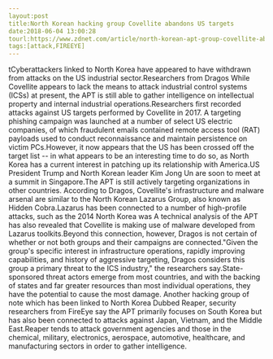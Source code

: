 ```yaml
---
layout:post
title:North Korean hacking group Covellite abandons US targets
date:2018-06-04 13:00:28
tourl:https://www.zdnet.com/article/north-korean-apt-group-covellite-abandons-us-targets/
tags:[attack,FIREEYE]
---
```

tCyberattackers linked to North Korea have appeared to have withdrawn from attacks on the US industrial sector.Researchers from Dragos While Covellite appears to lack the means to attack industrial control systems (ICSs) at present, the APT is still able to gather intelligence on intellectual property and internal industrial operations.Researchers first recorded attacks against US targets performed by Covellite in 2017. A targeting phishing campaign was launched at a number of select US electric companies, of which fraudulent emails contained remote access tool (RAT) payloads used to conduct reconnaissance and maintain persistence on victim PCs.However, it now appears that the US has been crossed off the target list -- in what appears to be an interesting time to do so, as North Korea has a current interest in patching up its relationship with America.US President Trump and North Korean leader Kim Jong Un are soon to meet at a summit in Singapore.The APT is still actively targeting organizations in other countries. According to Dragos, Covellite's infrastructure and malware arsenal are similar to the North Korean Lazarus Group, also known as Hidden Cobra.Lazarus has been connected to a number of high-profile attacks, such as the 2014 North Korea was A technical analysis of the APT has also revealed that Covellite is making use of malware developed from Lazarus toolkits.Beyond this connection, however, Dragos is not certain of whether or not both groups and their campaigns are connected."Given the group's specific interest in infrastructure operations, rapidly improving capabilities, and history of aggressive targeting, Dragos considers this group a primary threat to the ICS industry," the researchers say.State-sponsored threat actors emerge from most countries, and with the backing of states and far greater resources than most individual operations, they have the potential to cause the most damage. Another hacking group of note which has been linked to North Korea Dubbed Reaper, security researchers from FireEye say the APT primarily focuses on South Korea but has also been connected to attacks against Japan, Vietnam, and the Middle East.Reaper tends to attack government agencies and those in the chemical, military, electronics, aerospace, automotive, healthcare, and manufacturing sectors in order to gather intelligence.